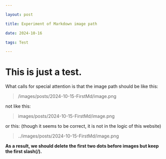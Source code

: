 ```yaml
---

layout: post

title: Experiment of Markdown image path

date: 2024-10-16

tags: Test   

---
```






# This is just a test.

What calls for special attention is that the image path should be like this:

> /images/posts/2024-10-15-FirstMd/image.png

not like this:

> images/posts/2024-10-15-FirstMd/image.png

or this:   (though it seems to be correct, it is not in the logic of this website)

> ../images/posts/2024-10-15-FirstMd/image.png


**As a result, we should delete the first two dots before images but keep the first slash(/).**